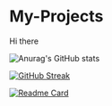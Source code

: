 # My-Projects
Hi there

![Anurag's GitHub stats](https://github-readme-stats.vercel.app/api?username=arjav19&show_icons=true&theme=radical)

[![GitHub Streak](http://github-readme-streak-stats.herokuapp.com?user=arjav19&theme=dark&hide_border=true)](https://git.io/streak-stats)



[![Readme Card](https://github-readme-stats.vercel.app/api/pin/?username=arjav19&repo=github-readme-stats)](https://github.com/anuraghazra/github-readme-stats)
